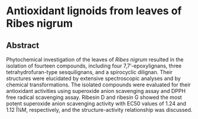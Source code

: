 # Antioxidant lignoids from leaves of Ribes nigrum

## Abstract

Phytochemical investigation of the leaves of _Ribes nigrum_ resulted in the isolation of fourteen compounds, including four 7,7′-epoxylignans, three tetrahydrofuran-type sesquilignans, and a spirocyclic dilignan. Their structures were elucidated by extensive spectroscopic analyses and by chemical transformations. The isolated compounds were evaluated for their antioxidant activities using superoxide anion scavenging assay and DPPH free radical scavenging assay. Ribesin D and ribesin G showed the most potent superoxide anion scavenging activity with EC50 values of 1.24 and 1.12 Î¼M, respectively, and the structure-activity relationship was discussed.